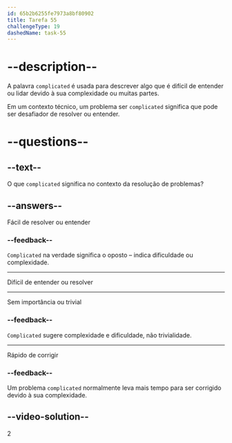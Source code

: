 ```yaml
---
id: 65b2b6255fe7973a8bf80902
title: Tarefa 55
challengeType: 19
dashedName: task-55
---
```


# --description--

A palavra `complicated` é usada para descrever algo que é difícil de entender ou lidar devido à sua complexidade ou muitas partes.

Em um contexto técnico, um problema ser `complicated` significa que pode ser desafiador de resolver ou entender.

# --questions--

## --text--

O que `complicated` significa no contexto da resolução de problemas?

## --answers--

Fácil de resolver ou entender

### --feedback--

`Complicated` na verdade significa o oposto – indica dificuldade ou complexidade.

---

Difícil de entender ou resolver

---

Sem importância ou trivial

### --feedback--

`Complicated` sugere complexidade e dificuldade, não trivialidade.

---

Rápido de corrigir

### --feedback--

Um problema `complicated` normalmente leva mais tempo para ser corrigido devido à sua complexidade.

## --video-solution--

2
